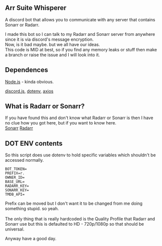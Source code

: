 ## Arr Suite Whisperer
A discord bot that allows you to communicate with any server that contains Sonarr or Radarr.

I made this bot so I can talk to my Radarr and Sonarr server from anywhere since it is via discord's message encryption.<br>
Now, is it bad maybe. but we all have our ideas.<br>
This code is MID at best, so if you find any memory leaks or stuff then make a branch or raise the issue and I will look into it.

## Dependences
<a href="https://nodejs.org/en">Node.js</a> - kinda obvious.

<a href="https://www.npmjs.com/package/discord.js">discord.js</a>, <a href="https://www.npmjs.com/package/dotenv">dotenv</a>, <a href="https://www.npmjs.com/package/axios">axios</a>

## What is Radarr or Sonarr?
If you have found this and don't know what Radarr or Sonarr is then I have no clue how you got here, but if you want to know here.<br>
<a href="https://sonarr.tv/">Sonarr</a>
<a href="https://radarr.video/">Radarr</a>

## DOT ENV contents
So this script does use dotenv to hold specific variables which shouldn't be accessed normally.

<code>BOT_TOKEN=</code><br>
<code>PREFIX=r.</code><br>
<code>OWNER_ID=</code><br>
<code>BASE_URL=</code><br>
<code>RADARR_KEY=</code><br>
<code>SONARR_KEY=</code><br>
<code>TMDB_API=</code><br>

Prefix can be moved but I don't want it to be changed from me doing something stupid. so yeah.<br><br>
The only thing that is really hardcoded is the Quality Profile that Radarr and Sonarr use but this is defaulted to HD - 720p/1080p so that should be universal.

Anyway have a good day.
